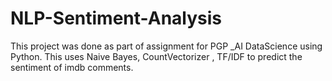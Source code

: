 # NLP-Sentiment-Analysis
This project was done as part of assignment for PGP _AI DataScience using Python. This uses Naive Bayes, CountVectorizer , TF/IDF to predict the sentiment of imdb comments.
